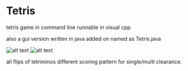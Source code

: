 # Tetris
tetris game in command line runnable in visual cpp

also a gui version written in java added on named as Tetris.java

![alt text](https://user-images.githubusercontent.com/25844897/64544991-cd2f1900-d349-11e9-92ec-73eba54acea2.jpg)
![alt text](https://user-images.githubusercontent.com/25844897/64544992-cd2f1900-d349-11e9-8b94-72119b715c25.jpg)

all flips of tetriminos 
different scoring pattern for single/multi clearance.
